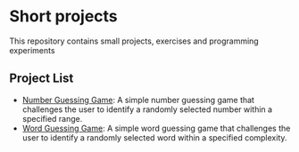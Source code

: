 # Short projects 
This repository contains small projects, exercises and programming experiments

## Project List
- [Number Guessing Game](number-guessing-game/): 
    A simple number guessing game that challenges the user to identify a randomly selected number within a specified range. 
- [Word Guessing Game](word-guessing-game/): 
    A simple word guessing game that challenges the user to identify a randomly selected word within a specified complexity. 
